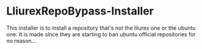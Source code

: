 # LliurexRepoBypass-Installer

This installer is to install a repository that's not the lliurex one or the ubuntu one. It is made since they are starting to ban ubuntu official repositories for no reason...